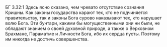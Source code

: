 БГ 3.32:1	Здесь ясно сказано, чем чревато отсутствие сознания Кришны. Как законы государства карают тех, кто не подчиняется правительству, так и законы Бога сурово наказывают тех, кто нарушает волю Бога. Эти бунтари, какими бы могущественными они ни были, не обладают знанием о своей духовной природе, а также о Верховном Брахмане, Параматме и Личности Бога, ибо их сердца пусты. Поэтому им никогда не достичь совершенства.